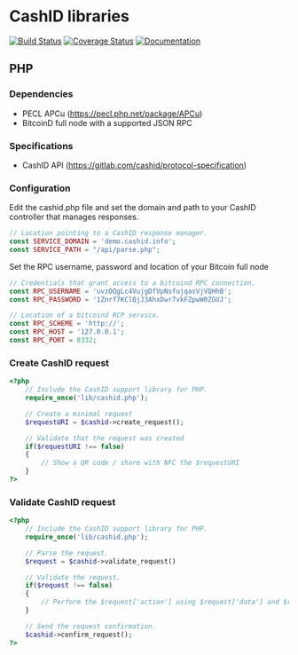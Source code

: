 # CashID libraries
[![Build Status](https://travis-ci.org/Beakerboy/CashID.svg?branch=master)](https://travis-ci.org/Beakerboy/CashID)
[![Coverage Status](https://coveralls.io/repos/github/Beakerboy/CashID/badge.svg?branch=master)](https://coveralls.io/github/Beakerboy/CashID?branch=master)
[![Documentation](https://codedocs.xyz/Beakerboy/CashID.svg)](https://codedocs.xyz/Beakerboy/CashID/)
## PHP

### Dependencies

- PECL APCu (https://pecl.php.net/package/APCu)
- BitcoinD full node with a supported JSON RPC

### Specifications
- CashID API (https://gitlab.com/cashid/protocol-specification)

### Configuration

Edit the cashid.php file and set the domain and path to your CashID controller that manages responses.

```PHP
// Location pointing to a CashID response manager.
const SERVICE_DOMAIN = 'demo.cashid.info';
const SERVICE_PATH = "/api/parse.php";
```

Set the RPC username, password and location of your Bitcoin full node

```PHP
// Credentials that grant access to a bitcoind RPC connection.
const RPC_USERNAME = 'uvzOQgLc4VujgDfVpNsfujqasVjVQHhB';
const RPC_PASSWORD = '1Znrf7KClQjJ3AhxDwr7vkFZpwW0ZGUJ';

// Location of a bitcoind RCP service.
const RPC_SCHEME = 'http://';
const RPC_HOST = '127.0.0.1';
const RPC_PORT = 8332;
```

### Create CashID request

```PHP
<?php
    // Include the CashID support library for PHP.
    require_once('lib/cashid.php');

    // Create a minimal request
    $requestURI = $cashid->create_request();

    // Validate that the request was created
    if($requestURI !== false)
    {
        // Show a QR code / share with NFC the $requestURI
    }
?>
```

### Validate CashID request

```PHP
<?php
    // Include the CashID support library for PHP.
    require_once('lib/cashid.php');

    // Parse the request.
    $request = $cashid->validate_request()

    // Validate the request.
    if($request !== false)
    {
        // Perform the $request['action'] using $request['data'] and $request['metadata'].
    }

    // Send the request confirmation.
    $cashid->confirm_request();
?>
```
